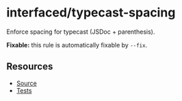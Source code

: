 # interfaced/typecast-spacing

Enforce spacing for typecast (JSDoc + parenthesis).

**Fixable:** this rule is automatically fixable by `--fix`.

## Resources

* [Source](../../lib/rules/typecast-spacing.js)
* [Tests](../../test/eslint/rules/typecast-spacing.js)
